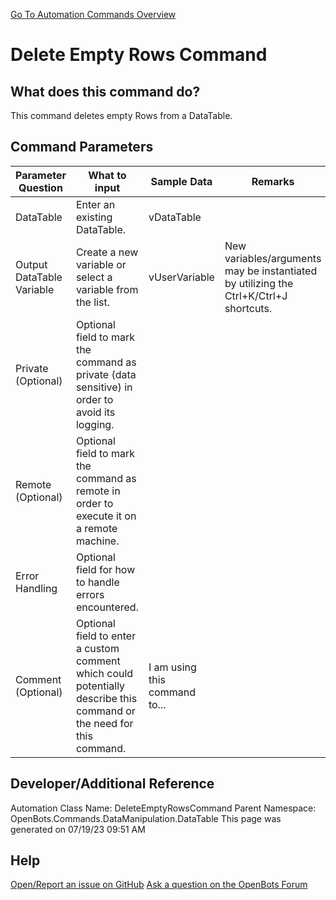 <!--TITLE: Delete Empty Rows Command -->
<!-- SUBTITLE: a command in the Data Manipulation Commands\DataTable group. -->
[Go To Automation Commands Overview](/automation-commands)


# Delete Empty Rows Command


## What does this command do?
This command deletes empty Rows from a DataTable.


## Command Parameters
| Parameter Question   	| What to input  	|  Sample Data 	| Remarks  	|
| ---                    | ---               | ---           | ---       |
|DataTable|Enter an existing DataTable.|vDataTable||
|Output DataTable Variable|Create a new variable or select a variable from the list.|vUserVariable|New variables/arguments may be instantiated by utilizing the Ctrl+K/Ctrl+J shortcuts.|
|Private (Optional)|Optional field to mark the command as private (data sensitive) in order to avoid its logging.|||
|Remote (Optional)|Optional field to mark the command as remote in order to execute it on a remote machine.|||
|Error Handling|Optional field for how to handle errors encountered.|||
|Comment (Optional)|Optional field to enter a custom comment which could potentially describe this command or the need for this command.|I am using this command to...||


## Developer/Additional Reference
Automation Class Name: DeleteEmptyRowsCommand
Parent Namespace: OpenBots.Commands.DataManipulation.DataTable
This page was generated on 07/19/23 09:51 AM


## Help
[Open/Report an issue on GitHub](https://github.com/OpenBotsAI/OpenBots.Studio/issues/new)
[Ask a question on the OpenBots Forum](https://openbots.ai/forums/)
